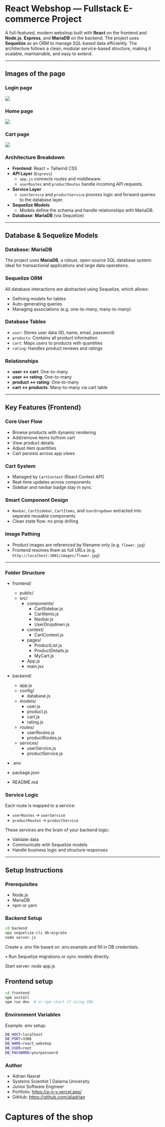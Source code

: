 #  React Webshop — Fullstack E-commerce Project

A full-featured, modern webshop built with **React** on the frontend and **Node.js**, **Express**, and **MariaDB** on the backend. The project uses **Sequelize** as an ORM to manage SQL-based data efficiently. The architecture follows a clean, modular service-based structure, making it scalable, maintainable, and easy to extend.

---

## Images of the page
### Login page
![](./assets/loginPage.png)
### Home page
![](./assets/homePage.png)
### Cart page
![](./assets/cartPage.png)

###  Architecture Breakdown
- **Frontend**: React + Tailwind CSS
- **API Layer** (`Express`)
  - `app.js` connects routes and middleware.
  - `userRoutes` and `productRoutes` handle incoming API requests.
- **Service Layer**
  - `userService` and `productService` process logic and forward queries to the database layer.
- **Sequelize Models**
  - Models define the schema and handle relationships with MariaDB.
- **Database**: **MariaDB** (via Sequelize)

---

##  Database & Sequelize Models

###  Database: MariaDB

The project uses **MariaDB**, a robust, open-source SQL database system ideal for transactional applications and large data operations.

###  Sequelize ORM

All database interactions are abstracted using Sequelize, which allows:
- Defining models for tables
- Auto-generating queries
- Managing associations (e.g. one-to-many, many-to-many)

###  Database Tables

- `user`: Stores user data (ID, name, email, password)
- `products`: Contains all product information
- `cart`: Maps users to products with quantities
- `rating`: Handles product reviews and ratings

###  Relationships

- **user ↔ cart**: One-to-many
- **user ↔ rating**: One-to-many
- **product ↔ rating**: One-to-many
- **cart ↔ products**: Many-to-many via cart table

---

##  Key Features (Frontend)

###  Core User Flow
- Browse products with dynamic rendering
- Add/remove items to/from cart
- View product details
- Adjust item quantities
- Cart persists across app views

###  Cart System
- Managed by `CartContext` (React Context API)
- Real-time updates across components
- Sidebar and navbar badge stay in sync

###  Smart Component Design
- `Navbar`, `CartSidebar`, `CartItems`, and `UserDropdown` extracted into separate reusable components
- Clean state flow: no prop drilling

###  Image Pathing
- Product images are referenced by filename only (e.g. `flower.jpg`)
- Frontend resolves them as full URLs (e.g. `http://localhost:3001/images/flower.jpg`)

---

### Folder Structure

- frontend/
  - public/
  - src/
    - components/
      - CartSidebar.js
      - CartItems.js
      - Navbar.js
      - UserDropdown.js
    - context/
      - CartContext.js
    - pages/
      - ProductList.js
      - ProductDetails.js
      - MyCart.js
    - App.js
    - main.jsx

- backend/
  - app.js
  - config/
    - database.js
  - models/
    - user.js
    - product.js
    - cart.js
    - rating.js
  - routes/
    - userRoutes.js
    - productRoutes.js
  - services/
    - userService.js
    - productService.js

- .env
- package.json
- README.md


### Service Logic

Each route is mapped to a service:
- `userRoutes` → `userService`
- `productRoutes` → `productService`

These services are the brain of your backend logic:
- Validate data
- Communicate with Sequelize models
- Handle business logic and structure responses

---

##  Setup Instructions

###  Prerequisites

- Node.js
- MariaDB
- npm or yarn

### Backend Setup

```bash
cd backend
npx sequelize-cli db:migrate
node server.js
```
	
 Create a .env file based on .env.example and fill in DB credentials.
	
 • Run Sequelize migrations or sync models directly.
 
 Start server: node app.js

 ## Frontend setup
```bash
cd frontend
npm install
npm run dev  # or npm start if using CRA
```

### Environment Variables

Example .env setup:

```bash
DB_HOST=localhost
DB_PORT=3306
DB_NAME=react_webshop
DB_USER=root
DB_PASSWORD=yourpassword
```

### Author

- Adrian Nasrat
- Systems Scientist | Dalarna University
- Junior Software Engineer
- Portfolio: https://a-n-v.vercel.app/
- GitHub: https://github.com/aliadrian

# Captures of the shop

